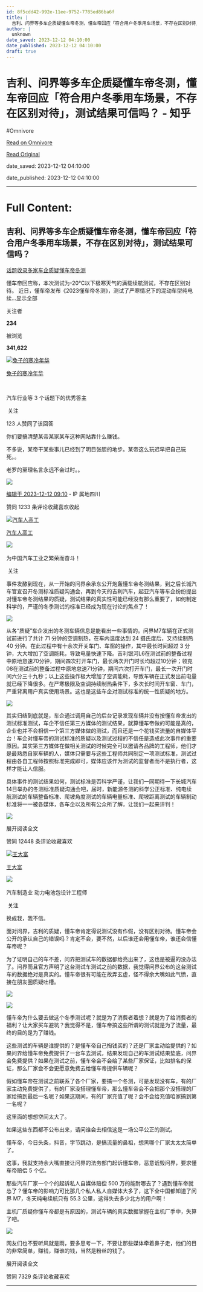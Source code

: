 ```yaml
---
id: 8f5cdd42-992e-11ee-9752-7785ed86ba6f
title: |
  吉利、问界等多车企质疑懂车帝冬测，懂车帝回应「符合用户冬季用车场景，不存在区别对待」，测试结果可信吗？ - 知乎
author: |
  unknown
date_saved: 2023-12-12 04:10:00
date_published: 2023-12-12 04:10:00
draft: true
---
```


# 吉利、问界等多车企质疑懂车帝冬测，懂车帝回应「符合用户冬季用车场景，不存在区别对待」，测试结果可信吗？ - 知乎
#Omnivore

[Read on Omnivore](https://omnivore.app/me/-18c5fc1a257)

[Read Original](https://www.zhihu.com/question/634459503/answer/3322979265)

date_saved: 2023-12-12 04:10:00

date_published: 2023-12-12 04:10:00

--- 

# Full Content: 

## 吉利、问界等多车企质疑懂车帝冬测，懂车帝回应「符合用户冬季用车场景，不存在区别对待」，测试结果可信吗？

[话题收录多家车企质疑懂车帝冬测](https://www.zhihu.com/topic/29045470)

懂车帝回应称，本次测试为-20℃以下极寒天气的满载续航测试，不存在区别对待。 近日，懂车帝发布《2023懂车帝冬测》，测试了严寒情况下的混动车型纯电续…显示全部 ​

关注者

**234**

被浏览

**341,622**

[![兔子的寒冷年华](https://proxy-prod.omnivore-image-cache.app/0x0,sCnDHGgB9N4Z5iPmfemSAmceTNIHyU4lU-wU1-wSXuwA/https://picx.zhimg.com/v2-7231ac49c4637950007d47a15d59b358_l.jpg?source=2c26e567)](https://www.zhihu.com/people/zhuhua%5Fchengdu)

[兔子的寒冷年华](https://www.zhihu.com/people/zhuhua%5Fchengdu)

[​](https://www.zhihu.com/question/48509984)

汽车行业等 3 个话题下的优秀答主

​ 关注

123 人赞同了该回答

你们要搞清楚某帝某家某车这种网站靠什么赚钱。

不多说，某帝干某些事儿已经到了明目张胆的地步。某帝这么玩迟早把自己玩死。。

老罗的至理名言永远不会过时。。

![](https://proxy-prod.omnivore-image-cache.app/434x751,s53bqnO5SxJ9uN0NgEUdJJ4uFnEkyadoiJhbv7e1bxNA/https://picx.zhimg.com/50/v2-a751a67cbd948b2eaad9984f014e0836_720w.jpg?source=2c26e567)

[编辑于 2023-12-12 09:10](https://www.zhihu.com/question/634459503/answer/3322979265)・IP 属地四川

​赞同 123​​3 条评论​收藏​喜欢收起​

[![汽车人高工](https://proxy-prod.omnivore-image-cache.app/0x0,sSm39BW0-euBQKOnL9WWFZJ7-cFoTqVH_p8Q17OBbijw/https://picx.zhimg.com/v2-8e3fe782518b5aa4b94c2be9ce83237b_l.jpg?source=1def8aca)](https://www.zhihu.com/people/18833271729)

[汽车人高工](https://www.zhihu.com/people/18833271729)

​![](https://proxy-prod.omnivore-image-cache.app/0x0,sRpP1H2oa_TfsDLpATwsIt6ipVLRN7HlUZGTch2Ee4JQ/https://picx.zhimg.com/v2-4812630bc27d642f7cafcd6cdeca3d7a.jpg?source=88ceefae)

为中国汽车工业之繁荣而奋斗！

​ 关注

事件发酵到现在，从一开始的问界余承东公开炮轰懂车帝冬测结果，到之后长城汽车官宣召开冬测标准质疑沟通会，再到今天的吉利汽车，起亚汽车等车企纷纷提出对懂车帝冬测结果的质疑，测试结果的真实性可能已经没有那么重要了，如何制定科学的，严谨的冬季测试的标准已经成为现在讨论的焦点了！

![](https://proxy-prod.omnivore-image-cache.app/480x608,sh09Lmij9U-s0fDd0MvBZn4QbfKB0SopTSl7awmuhxpY/https://picx.zhimg.com/50/v2-75c42e1390b3746280a9fbba546ff125_720w.jpg?source=1def8aca)

从各“质疑”车企发出的冬测车辆信息是能看出一些事情的。问界M7车辆在正式测试前进行了共计 71 分钟的空调制热，在车内温度达到 24 摄氏度后，又持续制热 40 分钟。在此过程中有十余次开关车门、车窗的操作，其中最长时间超过 3 分钟，大大增加了空调能耗，导致电量快速下降。吉利银河L6在测试前的整备过程中原地怠速70分钟，期间四次打开车门，最长两次开门时长均超过10分钟；领克08在测试前的整备过程中原地怠速71分钟，期间六次打开车门，最长一次开门时间六分三十九秒；以上这些操作极大增加了空调能耗，导致车辆在正式发出前电量就已经下降很多。在严寒极限及空调持续制热条件下，多次长时间开车窗、车门，严重背离用户真实使用场景。这也是这些车企对测试标准的统一性质疑的地方。

![](https://proxy-prod.omnivore-image-cache.app/640x0,sebhSl-_C04CBqpeD5j6bcVUvponvZr8tBe5QRZL9IV4/https://picx.zhimg.com/50/v2-59a54486e2f73d3783c8afd5917e9000_720w.jpg?source=1def8aca)

其实归结到底就是，车企通过调用自己的后台记录发现车辆并没有按懂车帝发出的测试标准测试，车企不信任第三方媒体的测试结果，就算懂车帝做的可能是真的，企业也并不会相信一个第三方媒体做的测试，而且还是一个花钱买流量的自媒体平台！车企对懂车帝的测试标准的质疑以及测试过程的不信任是造成此次事件的重要原因。其实第三方媒体在做相关测试的时候完全可以邀请各品牌的工程师，他们才是最熟悉自家车辆的人，媒体只需要与这些工程师共同制定一项测试标准，测试过程由各自工程师按照标准完成即可，媒体应该作为测试的监督者而不是执行者，这样才能让人信服。

具体事件的测试结果如何，测试标准是否科学严谨，让我们一同期待一下长城汽车14日举办的冬测标准质疑沟通会吧，届时，新能源冬测的科学公正标准、纯电续航测试的车辆整备标准、爬坡角度测试的车辆电量标准、爬坡距离测试的车辆制动标准将一一被各媒体，各车企以及所有公众所了解，让我们一起来评判！

![](https://proxy-prod.omnivore-image-cache.app/1080x0,sUlMrHyqjh7uqox_UMhvBNF-yyifnyALHe-t4b-ny5jY/https://picx.zhimg.com/50/v2-9001d79717241c0ae41f544bbf977963_720w.jpg?source=1def8aca)

展开阅读全文​

​赞同 124​​48 条评论​收藏​喜欢

[![王大富](https://proxy-prod.omnivore-image-cache.app/0x0,s4wueemVxn-St0iYSzx2-cQ3XhLSl8vQyFPuNd40pzus/https://picx.zhimg.com/v2-37d1bb498ee2e3ba8ec7527966339d7f_l.jpg?source=1def8aca)](https://www.zhihu.com/people/larry-86-14)

[王大富](https://www.zhihu.com/people/larry-86-14)

[​](https://www.zhihu.com/question/48510028)​![](https://proxy-prod.omnivore-image-cache.app/0x0,sRpP1H2oa_TfsDLpATwsIt6ipVLRN7HlUZGTch2Ee4JQ/https://picx.zhimg.com/v2-4812630bc27d642f7cafcd6cdeca3d7a.jpg?source=88ceefae)

汽车制造业 动力电池包设计工程师

​ 关注

换成我，我不信。

面对问界，吉利的质疑，懂车帝肯定得说测试没有作假，没有区别对待。懂车帝会公开的承认自己的错误吗？肯定不会，要不然，以后谁还会用懂车帝，谁还会信懂车帝呢？

为了证明自己的车不差，问界把测试车的数据都给亮出来了，这也是被逼的没办法了。问界而且官方声明了这台测试车测试之前的数据，我觉得问界公布的这台测试车的数据绝对是真实的。懂车帝很有可能在故弄玄虚，怪不得余大嘴如此气愤，直接在朋友圈质疑吐槽。

![](https://proxy-prod.omnivore-image-cache.app/1224x780,sVmAaFflKlfqLZBs6pFAON_PQnaTcS_MWWli72GpXSIU/https://pica.zhimg.com/50/v2-35752f19b19d5c5efd865bf4b6690715_720w.jpg?source=1def8aca)

![](https://proxy-prod.omnivore-image-cache.app/1224x0,sybH4DBdvKcnMUjzNjapuAqqGaxe9bnxESmkrXQnr9vM/https://picx.zhimg.com/50/v2-6dd7832054ee35371873d1e9e122aa9c_720w.jpg?source=1def8aca)

懂车帝为什么要去做这个冬季测试呢？就是为了消费者着想？就是为了给消费者的福利？让大家买车避坑？我觉得不是，懂车帝搞这些所谓的测试就是为了流量，最终的目的是为了赚钱。

这些测试的车辆是谁提供的？是懂车帝自己掏钱买的？还是厂家主动给提供的？如果问界给懂车帝免费提供了一台车去测试，结果发现自己的车测试结果垫底，问界会免费提供？如果在测试之前，懂车帝会不会给了某些厂家保证，比如排名的保证，那么厂家会不会更愿意免费去给懂车帝提供车辆呢？

假如懂车帝在测试之前联系了各个厂家，要搞一个冬测，可是发现没有车，有的厂家主动免费提供了，有的厂家没搭理懂车帝，那么懂车帝会不会把那个没搭理的厂家给搞到最后一名呢？如果这期间，有的厂家充值了呢？会不会给充值咱家搞到第一名呢？

这里面的想想空间太大了。

如果这些东西都不公布出来，请问谁会去相信这是一场公平公正的测试。

懂车帝，今日头条，抖音，字节跳动，是搞流量的鼻祖，想黑哪个厂家太太太简单了。

这事，我就支持余大嘴直接让问界的法务部门起诉懂车帝，恶意诋毁问界，要求懂车帝赔偿 5 个亿。

那些汽车厂家一个个的起诉私人自媒体赔偿 500 万的能耐哪去了？遇到懂车帝就怂了？懂车帝的影响力可比那几个私人私人自媒体大多了，这下全中国都知道了问界 M7，冬天纯电续航只有 55.3 公里，这得失去多少北方的用户啊！

主机厂质疑你懂车帝都是有原因的，测试车辆的真实数据掌握在主机厂手中，失算了吧。

![](https://proxy-prod.omnivore-image-cache.app/1224x0,szS_RGDEobs0GSSCv8uCNzQiLdobLrnCBXXs6tc2uKZI/https://pica.zhimg.com/50/v2-5a4cfe8902859aaed06b4c5ef058aa34_720w.jpg?source=1def8aca)

网友们也不要听风就是雨，要多思考一下，不要让那些媒体牵着鼻子走，他们的目的非常简单，赚钱，赚谁的钱，当然是粉丝的钱了。

展开阅读全文​

​赞同 73​​29 条评论​收藏​喜欢

---

